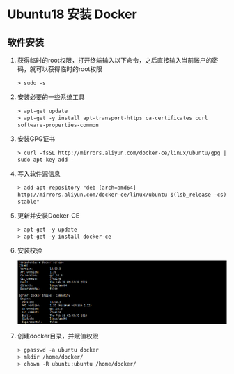 # Ubuntu18 安装 Docker

## 软件安装

1.  获得临时的root权限，打开终端输入以下命令，之后直接输入当前账户的密码，就可以获得临时的root权限<br>

    ```命令
    > sudo -s
    ```

2.  安装必要的一些系统工具<br>

    ```命令
    > apt-get update
    > apt-get -y install apt-transport-https ca-certificates curl software-properties-common
    ```

3.  安装GPG证书<br>

    ```命令
    > curl -fsSL http://mirrors.aliyun.com/docker-ce/linux/ubuntu/gpg | sudo apt-key add -
    ```

4.  写入软件源信息<br>

    ```命令
    > add-apt-repository "deb [arch=amd64] http://mirrors.aliyun.com/docker-ce/linux/ubuntu $(lsb_release -cs) stable"
    ```

5.  更新并安装Docker-CE<br>

    ```命令
    > apt-get -y update
    > apt-get -y install docker-ce
    ```

6.  安装校验<br>

    ![第6步-1](images/02_6_1.png)<br> 

7.  创建docker目录，并赋值权限<br>

    ```命令
    > gpasswd -a ubuntu docker
    > mkdir /home/docker/
    > chown -R ubuntu:ubuntu /home/docker/
    ```